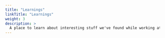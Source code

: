 ```yaml
---
title: "Learnings"
linkTitle: "Learnings"
weight: 3
description: >
  A place to learn about interesting stuff we've found while working at ListMinut
---
```

